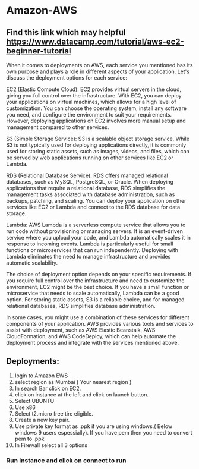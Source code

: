 # Amazon-AWS
## Find this link which  may helpful https://www.datacamp.com/tutorial/aws-ec2-beginner-tutorial

When it comes to deployments on AWS, each service you mentioned has its own purpose and plays a role in different aspects of your application. Let's discuss the deployment options for each service:

EC2 (Elastic Compute Cloud): EC2 provides virtual servers in the cloud, giving you full control over the infrastructure. With EC2, you can deploy your applications on virtual machines, which allows for a high level of customization. You can choose the operating system, install any software you need, and configure the environment to suit your requirements. However, deploying applications on EC2 involves more manual setup and management compared to other services.

S3 (Simple Storage Service): S3 is a scalable object storage service. While S3 is not typically used for deploying applications directly, it is commonly used for storing static assets, such as images, videos, and files, which can be served by web applications running on other services like EC2 or Lambda.

RDS (Relational Database Service): RDS offers managed relational databases, such as MySQL, PostgreSQL, or Oracle. When deploying applications that require a relational database, RDS simplifies the management tasks associated with database administration, such as backups, patching, and scaling. You can deploy your application on other services like EC2 or Lambda and connect to the RDS database for data storage.

Lambda: AWS Lambda is a serverless compute service that allows you to run code without provisioning or managing servers. It is an event-driven service where you upload your code, and Lambda automatically scales it in response to incoming events. Lambda is particularly useful for small functions or microservices that can run independently. Deploying with Lambda eliminates the need to manage infrastructure and provides automatic scalability.

The choice of deployment option depends on your specific requirements. If you require full control over the infrastructure and need to customize the environment, EC2 might be the best choice. If you have a small function or microservice that needs to scale automatically, Lambda can be a good option. For storing static assets, S3 is a reliable choice, and for managed relational databases, RDS simplifies database administration.

In some cases, you might use a combination of these services for different components of your application. AWS provides various tools and services to assist with deployment, such as AWS Elastic Beanstalk, AWS CloudFormation, and AWS CodeDeploy, which can help automate the deployment process and integrate with the services mentioned above.

## Deployments:
1. login to Amazon EWS
2. select region as Mumbai ( Your nearest region )
3. In search Bar click on EC2.
4. click on instance at the left and click on launch button.
5. Select UBUNTU
6. Use x86
7. Select t2.micro free tire eligible.
8. Create a new key pair.
9. Use private key format as .ppk if you are using windows.( Below windows 9 users espessially). If you have pem then you need to convert pem to .ppk
10. In Firewall select all 3 options

### Run instance and click on connect to run
